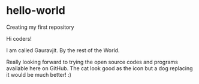 # hello-world
Creating my first repository

Hi coders!

I am called Gauravjit. By the rest of the World.

Really looking forward to trying the open source codes and programs available here on GitHub.
The cat look good as the icon but  a dog replacing it would be much better! :)
